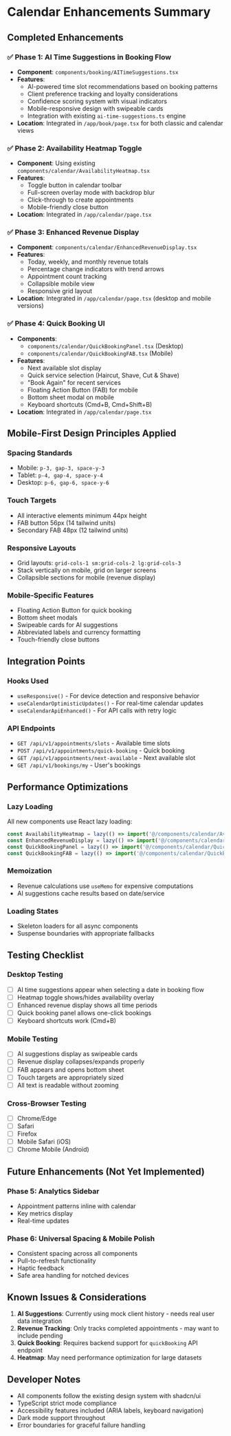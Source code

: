 # Calendar Enhancements Summary

## Completed Enhancements

### ✅ Phase 1: AI Time Suggestions in Booking Flow
- **Component**: `components/booking/AITimeSuggestions.tsx`
- **Features**:
  - AI-powered time slot recommendations based on booking patterns
  - Client preference tracking and loyalty considerations
  - Confidence scoring system with visual indicators
  - Mobile-responsive design with swipeable cards
  - Integration with existing `ai-time-suggestions.ts` engine
- **Location**: Integrated in `/app/book/page.tsx` for both classic and calendar views

### ✅ Phase 2: Availability Heatmap Toggle
- **Component**: Using existing `components/calendar/AvailabilityHeatmap.tsx`
- **Features**:
  - Toggle button in calendar toolbar
  - Full-screen overlay mode with backdrop blur
  - Click-through to create appointments
  - Mobile-friendly close button
- **Location**: Integrated in `/app/calendar/page.tsx`

### ✅ Phase 3: Enhanced Revenue Display
- **Component**: `components/calendar/EnhancedRevenueDisplay.tsx`
- **Features**:
  - Today, weekly, and monthly revenue totals
  - Percentage change indicators with trend arrows
  - Appointment count tracking
  - Collapsible mobile view
  - Responsive grid layout
- **Location**: Integrated in `/app/calendar/page.tsx` (desktop and mobile versions)

### ✅ Phase 4: Quick Booking UI
- **Components**: 
  - `components/calendar/QuickBookingPanel.tsx` (Desktop)
  - `components/calendar/QuickBookingFAB.tsx` (Mobile)
- **Features**:
  - Next available slot display
  - Quick service selection (Haircut, Shave, Cut & Shave)
  - "Book Again" for recent services
  - Floating Action Button (FAB) for mobile
  - Bottom sheet modal on mobile
  - Keyboard shortcuts (Cmd+B, Cmd+Shift+B)
- **Location**: Integrated in `/app/calendar/page.tsx`

## Mobile-First Design Principles Applied

### Spacing Standards
- Mobile: `p-3, gap-3, space-y-3`
- Tablet: `p-4, gap-4, space-y-4`
- Desktop: `p-6, gap-6, space-y-6`

### Touch Targets
- All interactive elements minimum 44px height
- FAB button 56px (14 tailwind units)
- Secondary FAB 48px (12 tailwind units)

### Responsive Layouts
- Grid layouts: `grid-cols-1 sm:grid-cols-2 lg:grid-cols-3`
- Stack vertically on mobile, grid on larger screens
- Collapsible sections for mobile (revenue display)

### Mobile-Specific Features
- Floating Action Button for quick booking
- Bottom sheet modals
- Swipeable cards for AI suggestions
- Abbreviated labels and currency formatting
- Touch-friendly close buttons

## Integration Points

### Hooks Used
- `useResponsive()` - For device detection and responsive behavior
- `useCalendarOptimisticUpdates()` - For real-time calendar updates
- `useCalendarApiEnhanced()` - For API calls with retry logic

### API Endpoints
- `GET /api/v1/appointments/slots` - Available time slots
- `POST /api/v1/appointments/quick-booking` - Quick booking
- `GET /api/v1/appointments/next-available` - Next available slot
- `GET /api/v1/bookings/my` - User's bookings

## Performance Optimizations

### Lazy Loading
All new components use React lazy loading:
```javascript
const AvailabilityHeatmap = lazy(() => import('@/components/calendar/AvailabilityHeatmap'))
const EnhancedRevenueDisplay = lazy(() => import('@/components/calendar/EnhancedRevenueDisplay'))
const QuickBookingPanel = lazy(() => import('@/components/calendar/QuickBookingPanel'))
const QuickBookingFAB = lazy(() => import('@/components/calendar/QuickBookingFAB'))
```

### Memoization
- Revenue calculations use `useMemo` for expensive computations
- AI suggestions cache results based on date/service

### Loading States
- Skeleton loaders for all async components
- Suspense boundaries with appropriate fallbacks

## Testing Checklist

### Desktop Testing
- [ ] AI time suggestions appear when selecting a date in booking flow
- [ ] Heatmap toggle shows/hides availability overlay
- [ ] Enhanced revenue display shows all time periods
- [ ] Quick booking panel allows one-click bookings
- [ ] Keyboard shortcuts work (Cmd+B)

### Mobile Testing
- [ ] AI suggestions display as swipeable cards
- [ ] Revenue display collapses/expands properly
- [ ] FAB appears and opens bottom sheet
- [ ] Touch targets are appropriately sized
- [ ] All text is readable without zooming

### Cross-Browser Testing
- [ ] Chrome/Edge
- [ ] Safari
- [ ] Firefox
- [ ] Mobile Safari (iOS)
- [ ] Chrome Mobile (Android)

## Future Enhancements (Not Yet Implemented)

### Phase 5: Analytics Sidebar
- Appointment patterns inline with calendar
- Key metrics display
- Real-time updates

### Phase 6: Universal Spacing & Mobile Polish
- Consistent spacing across all components
- Pull-to-refresh functionality
- Haptic feedback
- Safe area handling for notched devices

## Known Issues & Considerations

1. **AI Suggestions**: Currently using mock client history - needs real user data integration
2. **Revenue Tracking**: Only tracks completed appointments - may want to include pending
3. **Quick Booking**: Requires backend support for `quickBooking` API endpoint
4. **Heatmap**: May need performance optimization for large datasets

## Developer Notes

- All components follow the existing design system with shadcn/ui
- TypeScript strict mode compliance
- Accessibility features included (ARIA labels, keyboard navigation)
- Dark mode support throughout
- Error boundaries for graceful failure handling